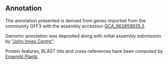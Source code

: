 **Annotation**
----------

The annotation presented is derived from genes imported from the community GFF3 with the assembly accession [GCA\_963859935.3](http://www.ebi.ac.uk/ena/data/view/GCA_963859935.3).

Genomic annotation was deposited along with initial assembly submission by ["John Innes Centre"](https://www.jic.ac.uk/).

Protein features, BLAST hits and cross-references have been computed by [Ensembl Plants](https://plants.ensembl.org/info/genome/annotation/index.html).

